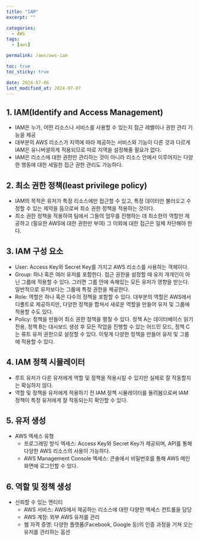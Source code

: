 ```yaml
---
title: "IAM"
excerpt: ""

categories:
  - AWS
tags:
  - [aws]

permalink: /aws/aws-iam

toc: true
toc_sticky: true

date: 2024-07-06
last_modified_at: 2024-07-07
---
```


## 1. IAM(Identify and Access Management)
- IAM은 누가, 어떤 리소스나 서비스를 사용할 수 있는지 접근 레벨이나 권한 관리 기능을 제공
- 대부분의 AWS 리소스가 지역에 따라 제공하는 서비스와 기능이 다른 것과 다르게 IAM은 유니버셜하게 적용되므로 따로 지역을 설정해줄 필요가 없다.
- IAM은 리소스에 대한 권한만 관리하는 것이 아니라 리소스 안에서 이루어지는 다양한 행동에 대한 세밀한 접근 권한 관리도 가능하다.

## 2. 최소 권한 정책(least privilege policy)
- IAM의 목적은 유저가 특정 리소스에만 접근할 수 있고, 특정 데이터만 불러오고 수정할 수 있는 제약을 둠으로써 최소 권한 정책을 적용하는 것이다.
- 최소 권한 정책을 적용하여 팀에서 그들의 업무를 진행하는 데 최소한의 역할만 제공하고 (필요한 AWS에 대한 권한만 부여) 그 이외에 대한 접근은 일체 차단해야 한다.

## 3. IAM 구성 요소
- User: Access Key와 Secret Key를 가지고 AWS 리소스를 사용하는 객체이다.
- Group: 하나 혹은 여러 유저를 포함한다. 접근 권한을 설정할 때 유저 개개인이 아닌 그룹에 적용할 수 있다. 그러면 그룹 안에 속해있는 모든 유저가 영향을 받는다. 일반적으로 유저보다는 그룹에 특정 권한을 제공한다.
- Role: 역할은 하나 혹은 다수의 정책을 포함할 수 있다. 대부분의 역할은 AWS에서 디폴트로 제공하지만, 다양한 정책을 합쳐서 새로운 역할을 만들어 유저 및 그룹에 적용할 수도 있다.
- Policy: 정책을 만들어 최소 권한 정책을 펼칠 수 있다. 정책 A는 데이터베이스 읽기 전용, 정책 B는 대시보드 생성 후 모든 작업을 진행할 수 있는 어드민 모드, 정책 C는 류트 유저 권한으로 설정할 수 있다. 이렇게 다양한 정책을 만들어 유저 및 그룹에 적용할 수 있다.

## 4. IAM 정책 시뮬레이터
- 루트 유저가 다른 유저에게 역할 및 정책을 적용시킬 수 있지만 실제로 잘 작동할지는 확실하지 않다.
- 역할 및 정책을 유저에게 적용하기 전 IAM 정책 시뮬레이터를 돌려봄으로써 IAM 정책이 특정 유저에게 잘 작동되는지 확인할 수 있다.

## 5. 유저 생성
- AWS 엑세스 유형
  - 프로그래밍 방식 엑세스: Access Key와 Secret Key가 제공되며, API를 통해 다양한 AWS 리소스의 사용이 가능하다.
  - AWS Management Console 엑세스: 콘솔에서 비밀번호를 통해 AWS 메인 화면에 로그인할 수 있다.

## 6. 역할 및 정책 생성
- 신뢰할 수 있는 엔티티
  - AWS 서비스: AWS에서 제공하는 리소스에 대한 다양한 엑세스 컨트롤을 담당
  - AWS 계정: 외부 AWS 유저를 관리
  - 웹 자격 증명: 다양한 플랫폼(Facebook, Google 등)의 인증 과정을 거쳐 오는 유저를 관리하는 옵션
